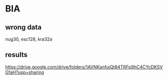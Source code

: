 # BIA

## wrong data
nug30, esc128, kra32a

## results
https://drive.google.com/drive/folders/1AVNKanfujQt84TRFp9hC4CYcDKSVGfaH?usp=sharing